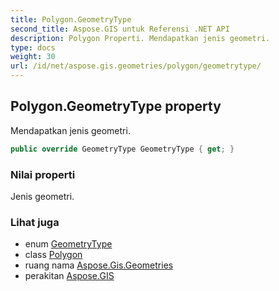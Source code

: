 ```yaml
---
title: Polygon.GeometryType
second_title: Aspose.GIS untuk Referensi .NET API
description: Polygon Properti. Mendapatkan jenis geometri.
type: docs
weight: 30
url: /id/net/aspose.gis.geometries/polygon/geometrytype/
---
```

## Polygon.GeometryType property

Mendapatkan jenis geometri.

```csharp
public override GeometryType GeometryType { get; }
```

### Nilai properti

Jenis geometri.

### Lihat juga

* enum [GeometryType](../../geometrytype/)
* class [Polygon](../)
* ruang nama [Aspose.Gis.Geometries](../../polygon/)
* perakitan [Aspose.GIS](../../../)



